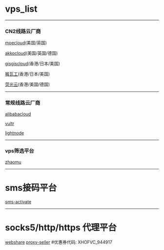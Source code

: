 # vps_list
---
### CN2线路云厂商

[moecloud](https://lite.moe/aff.php?aff=114838)(美国/英国)

[akkocloud](https://www.akkocloud.com/aff.php?aff=1586)(美国/英国/德国)

[gisgiscloud](https://clientarea.gigsgigscloud.com/?affid=4008)(香港/日本/美国)

[搬瓦工](https://bandwagonhost.com/aff.php?aff=75595)(香港/日本/美国)

[荧光云](https://console.lightnode.cn/quick.html?ref=ssfhp4gv&promoteWay=LINK )(香港/美国/德国)

---
### 常规线路云厂商

[alibabacloud](https://www.aliyun.com/minisite/goods?userCode=ef4zbqys)

[vultr](https://www.vultr.com/?ref=9540050-8H)

[lightnode](https://www.lightnode.com/?inviteCode=DVSWR2&promoteWay=LINK)


---
### vps筛选平台

[zhaomu](https://www.zhaomu.com/partner/14024)



---
# sms接码平台

[sms-activate](https://sms-activate.org/?ref=7923173)



---
# socks5/http/https 代理平台

[webshare](https://www.webshare.io/?referral_code=lah5huc7uw1o)
[proxy-seller](https://proxy-seller.com/zh/?partner=WVPVQJ7UXD4QG7) #优惠券代码: XHOFVC_944917

